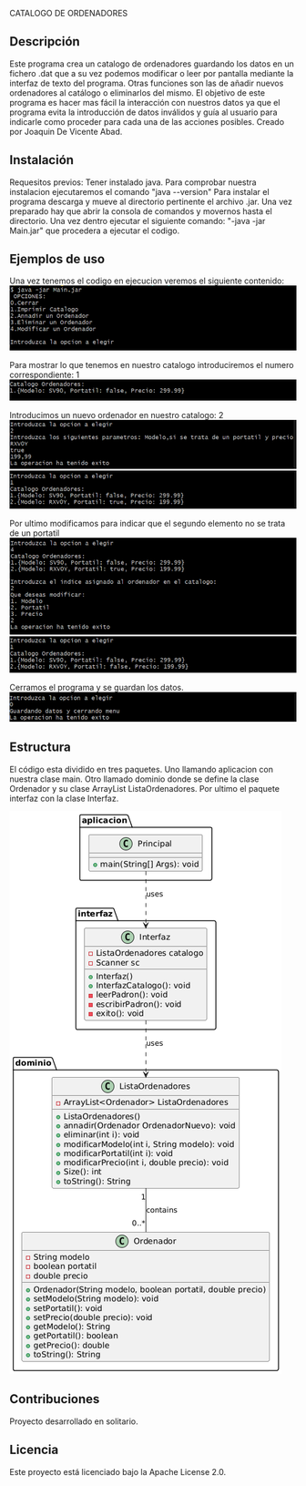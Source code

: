 CATALOGO DE ORDENADORES

## Descripción

Este programa crea un catalogo de ordenadores guardando los datos en un fichero .dat que a su vez podemos modificar o leer por 
pantalla mediante la interfaz de texto del programa. Otras funciones son las de añadir nuevos ordenadores al catálogo o eliminarlos
del mismo. El objetivo de este programa es hacer mas fácil la interacción con nuestros datos ya que el programa evita la introducción
de datos inválidos y guía al usuario para indicarle como proceder para cada una de las acciones posibles.
Creado por Joaquin De Vicente Abad.


## Instalación

Requesitos previos: Tener instalado java. Para comprobar nuestra instalacion ejecutaremos el comando "java --version"
Para instalar el programa descarga y mueve al directorio pertinente el archivo .jar. Una vez preparado hay que abrir la consola de 
comandos y movernos hasta el directorio. Una vez dentro ejecutar el siguiente comando: "-java -jar Main.jar" que procedera a ejecutar
el codigo.


## Ejemplos de uso

Una vez tenemos el codigo en ejecucion veremos el siguiente contenido:
![Imagen que muestra el menu por pantalla](imagenes/image.png)

Para mostrar lo que tenemos en nuestro catalogo introduciremos el numero correspondiente: 1
![Catalogo con un ordenador](imagenes/image-2.png)

Introducimos un nuevo ordenador en nuestro catalogo: 2
![Introduccion de un ordenador](imagenes/image-3.png)
![Nuevo catalogo](imagenes/image-4.png)

Por ultimo modificamos para indicar que el segundo elemento no se trata de un portatil
![Menu de modificacion](imagenes/image-5.png)
![nuevo catalogo](imagenes/image-6.png)

Cerramos el programa y se guardan los datos.
![Menu de guardado](imagenes/image-7.png)


## Estructura

El código esta dividido en tres paquetes. Uno llamando aplicacion con nuestra clase main. Otro llamado dominio donde se define la clase
Ordenador y su clase ArrayList ListaOrdenadores. Por ultimo el paquete interfaz con la clase Interfaz.

![Diagrama UML](imagenes/imageUML.png)
## Contribuciones

Proyecto desarrollado en solitario.

## Licencia
Este proyecto está licenciado bajo la Apache License 2.0.